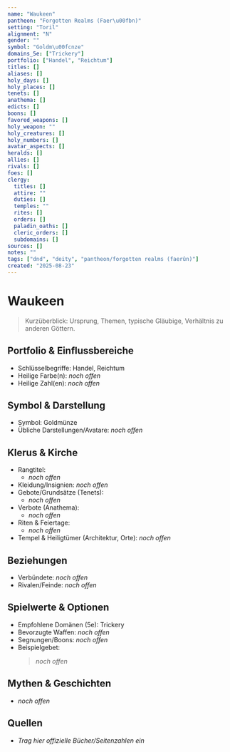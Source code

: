 ```yaml
---
name: "Waukeen"
pantheon: "Forgotten Realms (Faer\u00fbn)"
setting: "Toril"
alignment: "N"
gender: ""
symbol: "Goldm\u00fcnze"
domains_5e: ["Trickery"]
portfolio: ["Handel", "Reichtum"]
titles: []
aliases: []
holy_days: []
holy_places: []
tenets: []
anathema: []
edicts: []
boons: []
favored_weapons: []
holy_weapon: ""
holy_creatures: []
holy_numbers: []
avatar_aspects: []
heralds: []
allies: []
rivals: []
foes: []
clergy:
  titles: []
  attire: ""
  duties: []
  temples: ""
  rites: []
  orders: []
  paladin_oaths: []
  cleric_orders: []
  subdomains: []
sources: []
notes: ""
tags: ["dnd", "deity", "pantheon/forgotten realms (faerûn)"]
created: "2025-08-23"
---
```


# Waukeen

> Kurzüberblick: Ursprung, Themen, typische Gläubige, Verhältnis zu anderen Göttern.

## Portfolio & Einflussbereiche
- Schlüsselbegriffe: Handel, Reichtum
- Heilige Farbe(n): _noch offen_
- Heilige Zahl(en): _noch offen_

## Symbol & Darstellung
- Symbol: Goldmünze
- Übliche Darstellungen/Avatare: _noch offen_

## Klerus & Kirche
- Rangtitel:
  - _noch offen_
- Kleidung/Insignien: _noch offen_
- Gebote/Grundsätze (Tenets):
  - _noch offen_
- Verbote (Anathema):
  - _noch offen_
- Riten & Feiertage:
  - _noch offen_
- Tempel & Heiligtümer (Architektur, Orte): _noch offen_

## Beziehungen
- Verbündete: _noch offen_
- Rivalen/Feinde: _noch offen_

## Spielwerte & Optionen
- Empfohlene Domänen (5e): Trickery
- Bevorzugte Waffen: _noch offen_
- Segnungen/Boons: _noch offen_
- Beispielgebet: 
  > _noch offen_

## Mythen & Geschichten
- _noch offen_

## Quellen
- _Trag hier offizielle Bücher/Seitenzahlen ein_
